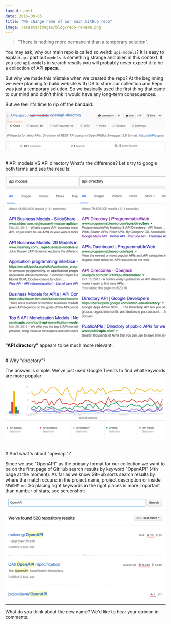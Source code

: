 ```yaml
---
layout: post
date: 2016-09-05
title: "We change name of our main GitHub repo"
image: /assets/images/blog/repo-rename.png
---
```


> "There is nothing more permanent than a temporary solution".

You may ask, why our main repo is called so weird: `api-models`?
It is easy to explain `api` part but `models` is something strange and alien in this context.
If you see `api-models` in search results you will probably never expect it to be a collection of API **specs**.

But why we made this mistake when we created the repo?
At the beginning we were planning to build website with DB to store our collection and Repo was just a temporary solution.
So we basically used the first thing that came to our mind and didn't think it would have any long-term consequences.

But we feel it's time to rip off the bandaid:

![repo rename](/assets/images/blog/repo-rename.png)

<!--more-->

<br>
# API models VS API directory
What's the difference?
Let's try to google both terms and see the results:

![models vs directory](/assets/images/blog/repo-rename-google-models-vs-directory.png)

**"API directory"** appears to be much more relevant.

<br>
# Why "directory"?

The answer is simple. We've just used Google Trends to find what keywords are more popular:
![google trends](/assets/images/blog/repo-rename-google-trends.png)

<br>
# And what's about "openapi"?

Since we use "OpenAPI" as the primary format for our collection we want to be on the first page of GitHub search results by keyword "OpenAPI" (4th page at the moment).
As far as we know GitHub sorts search results by where the match occurs: in the project name, project description or inside `README.md`.
So placing right keywords in the right places is more important than number of stars, see screenshot:

![GitHub search](/assets/images/blog/github_search_openapi.png)

-----------------
What do you think about the new name? We'd like to hear your opinion in comments.
